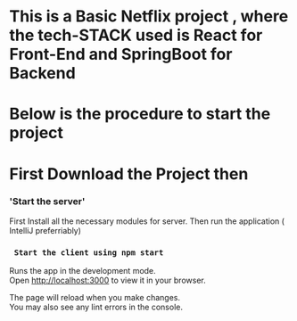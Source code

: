 # This is a Basic Netflix project , where the tech-STACK used is React for Front-End and SpringBoot for Backend

# Below is the procedure to start the project 

# First Download the Project then 

### 'Start the server'

First Install all the necessary modules for server.
Then run the application ( IntelliJ preferriably)



### ` Start the client using npm start`

Runs the app in the development mode.\
Open [http://localhost:3000](http://localhost:3000) to view it in your browser.

The page will reload when you make changes.\
You may also see any lint errors in the console.






